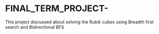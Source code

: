 # FINAL_TERM_PROJECT-
This project discussed about solving the Rubik cubes using Breadth first search and Bidirectional BFS
